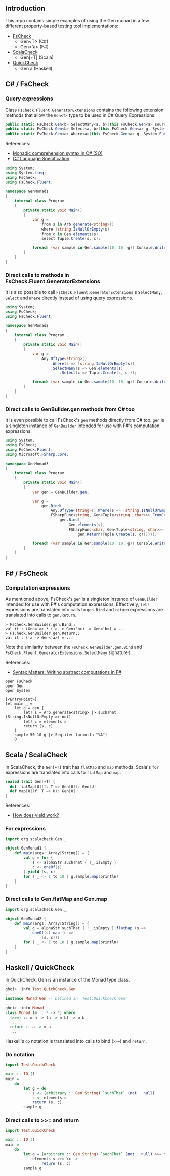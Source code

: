 
## Introduction

This repo contains simple examples of using the Gen monad in a few different property-based testing tool implementations:  

* [FsCheck](https://github.com/fsharp/FsCheck)
    * Gen&lt;T&gt; (C#)
    * Gen&lt;'a&gt; (F#)
* [ScalaCheck](http://scalacheck.org/)
    * Gen[+T] (Scala)
* [QuickCheck](https://hackage.haskell.org/package/QuickCheck) 
    * Gen a (Haskell)


## C# / FsCheck

### Query expressions

Class <code>FsCheck.Fluent.GeneratorExtensions</code> contains the following extension methods that allow the <code>Gen&lt;T&gt;</code> type to be used in C# Query Expressions:
 
```C#
public static FsCheck.Gen<b> SelectMany<a, b>(this FsCheck.Gen<a> source, System.Func<a,Gen<b>> f)
public static FsCheck.Gen<b> Select<a, b>(this FsCheck.Gen<a> g, System.Func<a,b> selector)
public static FsCheck.Gen<a> Where<a>(this FsCheck.Gen<a> g, System.Func<a,bool> predicate)
```

References:

* [Monadic comprehension syntax in C# (SO)](http://stackoverflow.com/questions/19709899/monadic-comprehension-syntax-in-c-sharp)
* [C# Language Specification](http://www.microsoft.com/en-us/download/details.aspx?id=7029)


```C#
using System;
using System.Linq;
using FsCheck;
using FsCheck.Fluent;

namespace GenMonad1
{
    internal class Program
    {
        private static void Main()
        {
            var g =
                from s in Arb.generate<string>()
                where !string.IsNullOrEmpty(s)
                from c in Gen.elements(s)
                select Tuple.Create(s, c);

            foreach (var sample in Gen.sample(10, 10, g)) Console.WriteLine(sample);
        }
    }
}
```

### Direct calls to methods in FsCheck.Fluent.GeneratorExtensions 

It is also possible to call <code>FsCheck.Fluent.GeneratorExtensions</code>'s <code>SelectMany</code>, <code>Select</code>
and <code>Where</code> directly instead of using query expressions.

```C#
using System;
using FsCheck;
using FsCheck.Fluent;

namespace GenMonad2
{
    internal class Program
    {
        private static void Main()
        {
            var g =
                Any.OfType<string>()
                    .Where(s => !string.IsNullOrEmpty(s))
                    .SelectMany(s => Gen.elements(s)
                        .Select(c => Tuple.Create(s, c)));

            foreach (var sample in Gen.sample(10, 10, g)) Console.WriteLine(sample);
        }
    }
}
```

### Direct calls to GenBuilder.gen methods from C# too

It is even possible to call FsCheck's <code>gen</code> methods directly from C# too. <code>gen</code> is a singleton instance of
<code>GenBuilder</code> intended for use with F#'s computation expressions.  

```C#
using System;
using FsCheck;
using FsCheck.Fluent;
using Microsoft.FSharp.Core;

namespace GenMonad3
{
    internal class Program
    {
        private static void Main()
        {
            var gen = GenBuilder.gen;

            var g =
                gen.Bind(
                    Any.OfType<string>().Where(s => !string.IsNullOrEmpty(s)),
                    FSharpFunc<string, Gen<Tuple<string, char>>>.FromConverter(s =>
                        gen.Bind(
                            Gen.elements(s),
                            FSharpFunc<char, Gen<Tuple<string, char>>>.FromConverter(c =>
                                gen.Return(Tuple.Create(s, c))))));

            foreach (var sample in Gen.sample(10, 10, g)) Console.WriteLine(sample);
        }
    }
}
```


## F# / FsCheck

### Computation expressions

As mentioned above, FsCheck's <code>gen</code> is a singleton instance of <code>GenBuilder</code> intended for use with F#'s computation expressions.
Effectively, <code>let!</code> expressions are translated into calls to <code>gen.Bind</code> and <code>return</code> expressions are translated
into calls to <code>gen.Return</code>.   

```F#
> FsCheck.GenBuilder.gen.Bind;;
val it : (Gen<'a> * ('a -> Gen<'b>) -> Gen<'b>) = ...
> FsCheck.GenBuilder.gen.Return;;
val it : ('a -> Gen<'a>) = ...
```

Note the similarity between the <code>FsCheck.GenBuilder.gen.Bind</code> and <code>FsCheck.Fluent.GeneratorExtensions.SelectMany</code> signatures.

References:

* [Syntax Matters: Writing abstract computations in F#](http://tomasp.net/academic/papers/computation-zoo/syntax-matters.pdf)

   
```F#
open FsCheck
open Gen
open System

[<EntryPoint>]
let main _ = 
    let g = gen {
        let! s = Arb.generate<string> |> suchThat (String.IsNullOrEmpty >> not)
        let! c = elements s
        return (s, c)
    }
    sample 50 10 g |> Seq.iter (printfn "%A")
    0
```

## Scala / ScalaCheck

In ScalaCheck, the <code>Gen[+T]</code> trait has <code>flatMap</code> and <code>map</code> methods.
Scala's <code>for</code> expressions are translated into calls to <code>flatMap</code> and <code>map</code>.

```Scala
sealed trait Gen[+T] {
  def flatMap[U](f: T => Gen[U]): Gen[U]
  def map[U](f: T => U): Gen[U]
}
```

References:

* [How does yield work?](http://docs.scala-lang.org/tutorials/FAQ/yield.html)


### For expressions

```Scala
import org.scalacheck.Gen._

object GenMonad1 {
	def main(args: Array[String]) = {
		val g = for {
			s <- alphaStr suchThat { !_.isEmpty }
			c <- oneOf(s)
		} yield (s, c)
		for { _ <- 1 to 10 } g.sample.map(println)
	}
}
```

### Direct calls to Gen.flatMap and Gen.map

```Scala
import org.scalacheck.Gen._

object GenMonad2 {
	def main(args: Array[String]) = {
		val g = alphaStr suchThat { !_.isEmpty } flatMap (s =>
			oneOf(s) map (c =>
				(s, c)))
		for { _ <- 1 to 10 } g.sample.map(println)
	}
}
```

## Haskell / QuickCheck

In QuickCheck, Gen is an instance of the Monad type class.

```Haskell
ghci> :info Test.QuickCheck.Gen
...
instance Monad Gen -- Defined in `Test.QuickCheck.Gen'
...
ghci> :info Monad
class Monad (m :: * -> *) where
  (>>=) :: m a -> (a -> m b) -> m b
  ...
  return :: a -> m a
  ...
```

Haskell's <code>do</code> notation is translated into calls to bind (<code>&gt;&gt;=</code>) and <code>return</code>.

### Do notation

```Haskell
import Test.QuickCheck

main :: IO ()
main =
	do
		let g = do
			s <- (arbitrary :: Gen String) `suchThat` (not . null)
			c <- elements s
			return (s, c)
		sample g
```

### Direct calls to >>= and return

```Haskell
import Test.QuickCheck

main :: IO ()
main =
	do
		let g = (arbitrary :: Gen String) `suchThat` (not . null) >>= \s ->
			elements s >>= \c ->
				return (s, c)
		sample g
```
